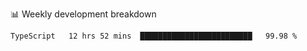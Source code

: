 📊 Weekly development breakdown
<!--START_SECTION:waka-->
```text
TypeScript   12 hrs 52 mins  █████████████████████████   99.98 % 
```
<!--END_SECTION:waka-->

